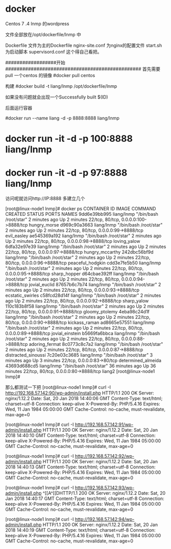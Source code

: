 # docker
Centos 7 .4 lnmp 的wordpress

文件全部放在/opt/dockerfile/lnmp 中

Dockerfile 文件为主的Dockerfile 
nginx-site.conf 为nginx的配置文件
start.sh  为启动脚本
supervisord.conf 这个得自己看把。



##################开始################################################
首先需要pull 一个centos 的镜像
#docker pull centos

构建
#docker build -t  liang/lnmp /opt/dockerfile/lnmp

如果没有问题就会出现一个Successfully built $(ID)

后面运行容器

#docker run --name liang -d -p 8888:8888 liang/lnmp
# docker run -it -d -p 100:8888 liang/lnmp
# docker run -it -d -p 97:8888 liang/lnmp
访问呢就访问http://IP:8888
多建立几个

[root@linux-node1 lnmp]# docker ps
CONTAINER ID        IMAGE               COMMAND                  CREATED             STATUS              PORTS                                   NAMES
9dd6e39bb995        liang/lnmp          "/bin/bash /root/star"   2 minutes ago       Up 2 minutes        22/tcp, 80/tcp, 0.0.0.0:100->8888/tcp   hungry_morse
d969c90a3663        liang/lnmp          "/bin/bash /root/star"   2 minutes ago       Up 2 minutes        22/tcp, 80/tcp, 0.0.0.0:99->8888/tcp    evil_easley
ae545369a192        liang/lnmp          "/bin/bash /root/star"   2 minutes ago       Up 2 minutes        22/tcp, 80/tcp, 0.0.0.0:98->8888/tcp    loving_yalow
6dfa32e97e39        liang/lnmp          "/bin/bash /root/star"   2 minutes ago       Up 2 minutes        22/tcp, 80/tcp, 0.0.0.0:97->8888/tcp    hungry_mccarthy
242dbc56bf9d        liang/lnmp          "/bin/bash /root/star"   2 minutes ago       Up 2 minutes        22/tcp, 80/tcp, 0.0.0.0:96->8888/tcp    peaceful_hodgkin
cdd3e7fe5b50        liang/lnmp          "/bin/bash /root/star"   2 minutes ago       Up 2 minutes        22/tcp, 80/tcp, 0.0.0.0:95->8888/tcp    sharp_hopper
d64cbae392ff        liang/lnmp          "/bin/bash /root/star"   2 minutes ago       Up 2 minutes        22/tcp, 80/tcp, 0.0.0.0:94->8888/tcp    jovial_euclid
87657b6c7b74        liang/lnmp          "/bin/bash /root/star"   2 minutes ago       Up 2 minutes        22/tcp, 80/tcp, 0.0.0.0:93->8888/tcp    ecstatic_swirles
c58fcd28d14f        liang/lnmp          "/bin/bash /root/star"   2 minutes ago       Up 2 minutes        22/tcp, 80/tcp, 0.0.0.0:92->8888/tcp    sharp_yalow
110c183b8f58        liang/lnmp          "/bin/bash /root/star"   2 minutes ago       Up 2 minutes        22/tcp, 80/tcp, 0.0.0.0:91->8888/tcp    gloomy_ptolemy
4eba98c24d1f        liang/lnmp          "/bin/bash /root/star"   2 minutes ago       Up 2 minutes        22/tcp, 80/tcp, 0.0.0.0:90->8888/tcp    kickass_raman
ad8665e57551        liang/lnmp          "/bin/bash /root/star"   2 minutes ago       Up 2 minutes        22/tcp, 80/tcp, 0.0.0.0:89->8888/tcp    jovial_einstein
b5669fa6bbca        liang/lnmp          "/bin/bash /root/star"   2 minutes ago       Up 2 minutes        22/tcp, 80/tcp, 0.0.0.0:88->8888/tcp    adoring_fermat
8c0773c8c7a2        liang/lnmp          "/bin/bash /root/star"   2 minutes ago       Up 2 minutes        22/tcp, 80/tcp, 0.0.0.0:87->8888/tcp    distracted_sinoussi
7c20e03c3685        liang/lnmp          "/bin/bash /root/star"   3 minutes ago       Up 3 minutes        22/tcp, 0.0.0.0:83->80/tcp              determined_almeida
43693d688cd5        liang/lnmp          "/bin/bash /root/star"   36 minutes ago      Up 36 minutes       22/tcp, 80/tcp, 0.0.0.0:80->8888/tcp    liang2
[root@linux-node1 lnmp]# 

那么都测试一下把
[root@linux-node1 lnmp]# curl -I http://192.168.57.142:90/wp-admin/install.php
HTTP/1.1 200 OK
Server: nginx/1.12.2
Date: Sat, 20 Jan 2018 14:40:06 GMT
Content-Type: text/html; charset=utf-8
Connection: keep-alive
X-Powered-By: PHP/5.4.16
Expires: Wed, 11 Jan 1984 05:00:00 GMT
Cache-Control: no-cache, must-revalidate, max-age=0

[root@linux-node1 lnmp]# curl -I http://192.168.57.142:91/wp-admin/install.php
HTTP/1.1 200 OK
Server: nginx/1.12.2
Date: Sat, 20 Jan 2018 14:40:10 GMT
Content-Type: text/html; charset=utf-8
Connection: keep-alive
X-Powered-By: PHP/5.4.16
Expires: Wed, 11 Jan 1984 05:00:00 GMT
Cache-Control: no-cache, must-revalidate, max-age=0

[root@linux-node1 lnmp]# curl -I http://192.168.57.142:92/wp-admin/install.php
HTTP/1.1 200 OK
Server: nginx/1.12.2
Date: Sat, 20 Jan 2018 14:40:13 GMT
Content-Type: text/html; charset=utf-8
Connection: keep-alive
X-Powered-By: PHP/5.4.16
Expires: Wed, 11 Jan 1984 05:00:00 GMT
Cache-Control: no-cache, must-revalidate, max-age=0

[root@linux-node1 lnmp]# curl -I http://192.168.57.142:93/wp-admin/install.php
^[[A^[[DHTTP/1.1 200 OK
Server: nginx/1.12.2
Date: Sat, 20 Jan 2018 14:40:17 GMT
Content-Type: text/html; charset=utf-8
Connection: keep-alive
X-Powered-By: PHP/5.4.16
Expires: Wed, 11 Jan 1984 05:00:00 GMT
Cache-Control: no-cache, must-revalidate, max-age=0

[root@linux-node1 lnmp]# curl -I http://192.168.57.142:94/wp-admin/install.php
HTTP/1.1 200 OK
Server: nginx/1.12.2
Date: Sat, 20 Jan 2018 14:40:19 GMT
Content-Type: text/html; charset=utf-8
Connection: keep-alive
X-Powered-By: PHP/5.4.16
Expires: Wed, 11 Jan 1984 05:00:00 GMT
Cache-Control: no-cache, must-revalidate, max-age=0




